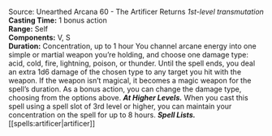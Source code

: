 Source: Unearthed Arcana 60 - The Artificer Returns
*1st-level transmutation*
**Casting Time:** 1 bonus action  
**Range:** Self  
**Components:** V, S  
**Duration:** Concentration, up to 1 hour
You channel arcane energy into one simple or martial weapon you’re holding, and choose one damage type: acid, cold, fire, lightning, poison, or thunder. Until the spell ends, you deal an extra 1d6 damage of the chosen type to any target you hit with the weapon. If the weapon isn’t magical, it becomes a magic weapon for the spell’s duration.
As a bonus action, you can change the damage type, choosing from the options above.
***At Higher Levels.*** When you cast this spell using a spell slot of 3rd level or higher, you can maintain your concentration on the spell for up to 8 hours.
***Spell Lists.*** [[spells:artificer|artificer]]
